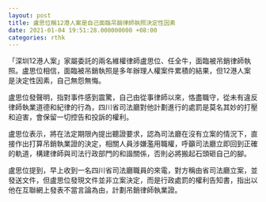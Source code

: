 ```yaml
---
layout: post
title: 盧思位稱12港人案是自己面臨吊銷律師執照決定性因素
date: 2021-01-04 19:51:28.000000000 +08:00
categories: rthk
---
```


「深圳12港人案」家屬委託的兩名維權律師盧思位、任全牛，面臨被吊銷律師執照。盧思位相信，面臨被吊銷執照是多年辦理人權案件累積的結果，但12港人案是決定性因素，自己無怨無悔。

盧思位發聲明，指對事件感到震驚，自己由從事律師以來，恪盡職守，從未有違反律師執業道德和紀律的行為，四川省司法廳對他計劃進行的處罰是莫名其妙的打壓和迫害，會保留一切控告和投訴的權利。

盧思位表示，將在法定期限內提出聽證要求，認為司法廳在沒有立案的情況下，直接作出打算吊銷執業證的決定，相關人員涉嫌濫用職權，呼籲司法廳立即回到正確的軌道，構建律師與司法行政部門的和諧關係，否則必將搬起石頭砸自己的腳。

盧思位提到，早上收到一名四川省司法廳職員的來電，對方稱由省司法廳立案，並發送文件，但盧思位發現文件並非立案決定，而是行政處罰的權利告知書，指出以他在互聯網上發表不當言論為由，計劃吊銷律師執業證。
